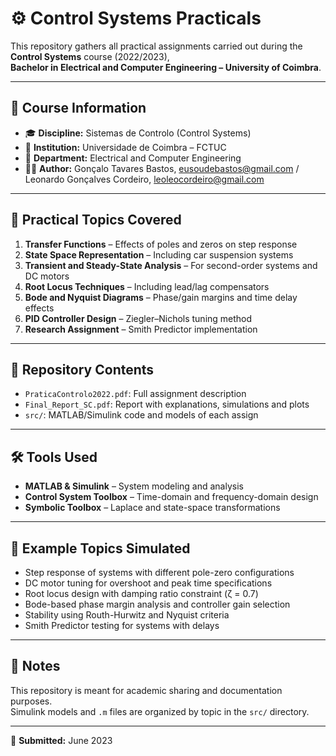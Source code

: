 # ⚙️ Control Systems Practicals

This repository gathers all practical assignments carried out during the **Control Systems** course (2022/2023),  
**Bachelor in Electrical and Computer Engineering – University of Coimbra**.

---

## 📘 Course Information

- 🎓 **Discipline:** Sistemas de Controlo (Control Systems)  
- 🏫 **Institution:** Universidade de Coimbra – FCTUC  
- 🧠 **Department:** Electrical and Computer Engineering  
- 👨‍🎓 **Author:** Gonçalo Tavares Bastos, eusoudebastos@gmail.com / Leonardo Gonçalves Cordeiro, leoleocordeiro@gmail.com

---

## 🧪 Practical Topics Covered

1. **Transfer Functions** – Effects of poles and zeros on step response  
2. **State Space Representation** – Including car suspension systems  
3. **Transient and Steady-State Analysis** – For second-order systems and DC motors  
4. **Root Locus Techniques** – Including lead/lag compensators  
5. **Bode and Nyquist Diagrams** – Phase/gain margins and time delay effects  
6. **PID Controller Design** – Ziegler–Nichols tuning method  
7. **Research Assignment** – Smith Predictor implementation

---

## 📁 Repository Contents

- `PraticaControlo2022.pdf`: Full assignment description  
- `Final_Report_SC.pdf`: Report with explanations, simulations and plots  
- `src/`: MATLAB/Simulink code and models of each assign

---

## 🛠️ Tools Used

- **MATLAB & Simulink** – System modeling and analysis  
- **Control System Toolbox** – Time-domain and frequency-domain design  
- **Symbolic Toolbox** – Laplace and state-space transformations

---

## 📌 Example Topics Simulated

- Step response of systems with different pole-zero configurations  
- DC motor tuning for overshoot and peak time specifications  
- Root locus design with damping ratio constraint (ζ = 0.7)  
- Bode-based phase margin analysis and controller gain selection  
- Stability using Routh-Hurwitz and Nyquist criteria  
- Smith Predictor testing for systems with delays

---

## 📝 Notes

This repository is meant for academic sharing and documentation purposes.  
Simulink models and `.m` files are organized by topic in the `src/` directory.

---

📅 **Submitted:** June 2023
